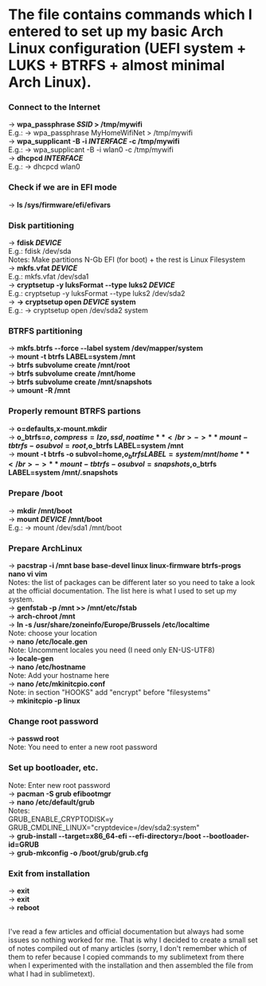 # The file contains commands which I entered to set up my basic Arch Linux configuration (UEFI system + LUKS + BTRFS + almost minimal Arch Linux).

### Connect to the Internet</br>
-> **wpa_passphrase *SSID* > /tmp/mywifi**</br>
E.g.: -> wpa_passphrase MyHomeWifiNet > /tmp/mywifi</br>
-> **wpa_supplicant -B -i *INTERFACE* -c /tmp/mywifi**</br>
E.g.: -> wpa_supplicant -B -i wlan0 -c /tmp/mywifi</br>
-> **dhcpcd *INTERFACE***</br>
E.g.: -> dhcpcd wlan0

### Check if we are in EFI mode</br>
-> **ls /sys/firmware/efi/efivars**</br>

### Disk partitioning</br>
-> **fdisk *DEVICE***</br>
E.g.: fdisk /dev/sda</br>
Notes: Make partitions N-Gb EFI (for boot) + the rest is Linux Filesystem</br>
-> **mkfs.vfat *DEVICE***</br>
E.g.: mkfs.vfat /dev/sda1</br>
-> **cryptsetup -y luksFormat --type luks2 *DEVICE***</br>
E.g.: cryptsetup -y luksFormat --type luks2 /dev/sda2</br>
-> **-> cryptsetup open *DEVICE* system**</br>
E.g.: -> cryptsetup open /dev/sda2 system</br>

### BTRFS partitioning</br>
-> **mkfs.btrfs --force --label system /dev/mapper/system**</br>
-> **mount -t btrfs LABEL=system /mnt**</br>
-> **btrfs subvolume create /mnt/root**</br>
-> **btrfs subvolume create /mnt/home**</br>
-> **btrfs subvolume create /mnt/snapshots**</br>
-> **umount -R /mnt**</br>

### Properly remount BTRFS partions</br>
-> **o=defaults,x-mount.mkdir**</br>
-> **o_btrfs=$o,compress=lzo,ssd,noatime**</br>
-> **mount -t btrfs -o subvol=root,$o_btrfs LABEL=system /mnt**</br>
-> **mount -t btrfs -o subvol=home,$o_btrfs LABEL=system /mnt/home**</br>
-> **mount -t btrfs -o subvol=snapshots,$o_btrfs LABEL=system /mnt/.snapshots**</br>

### Prepare /boot</br>
-> **mkdir /mnt/boot**</br>
-> **mount *DEVICE* /mnt/boot**</br>
E.g.: -> mount /dev/sda1 /mnt/boot</br>

### Prepare ArchLinux
-> **pacstrap -i /mnt base base-devel linux linux-firmware btrfs-progs nano vi vim**</br>
Notes: the list of packages can be different later so you need to take a look at the official documentation. The list here is what I used to set up my system.</br>
-> **genfstab -p /mnt >> /mnt/etc/fstab**</br>
-> **arch-chroot /mnt**</br>
-> **ln -s /usr/share/zoneinfo/Europe/Brussels /etc/localtime**</br>
Note: choose your location</br>
-> **nano /etc/locale.gen**</br>
Note: Uncomment locales you need (I need only EN-US-UTF8)</br>
-> **locale-gen**</br>
-> **nano /etc/hostname**</br>
Note: Add your hostname here</br>
-> **nano /etc/mkinitcpio.conf**</br>
Note: in section "HOOKS" add "encrypt" before "filesystems"</br>
-> **mkinitcpio -p linux**</br>

### Change root password</br>
-> **passwd root**</br>
Note: You need to enter a new root password

### Set up bootloader, etc.
Note: Enter new root password</br>
-> **pacman -S grub efibootmgr**</br>
-> **nano /etc/default/grub**</br>
Notes:</br>
GRUB_ENABLE_CRYPTODISK=y</br>
GRUB_CMDLINE_LINUX="cryptdevice=/dev/sda2:system"</br>
-> **grub-install --target=x86_64-efi --efi-directory=/boot --bootloader-id=GRUB**</br>
-> **grub-mkconfig -o /boot/grub/grub.cfg**

### Exit from installation</br>
-> **exit**</br>
-> **exit**</br>
-> **reboot**</br>

</br>
I've read a few articles and official documentation but always had some issues so nothing worked for me. That is why I decided to create a small set of notes compiled out of many articles (sorry, I don't remember which of them to refer because I copied commands to my sublimetext from there when I experimented with the installation and then assembled the file from what I had in sublimetext).
